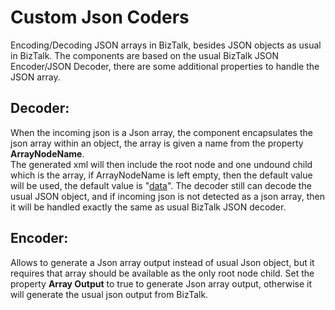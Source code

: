 
# Custom Json Coders
Encoding/Decoding JSON arrays in BizTalk, besides JSON objects as usual in BizTalk.
The components are based on the usual BizTalk JSON Encoder/JSON Decoder, there are some additional properties to handle the JSON array.
<br>
## Decoder:

When the incoming json is a Json array, the component encapsulates the json array within an object, the array is given a name from the property **ArrayNodeName**.<br>
The generated xml will then include the root node and one undound child which is the array, if ArrayNodeName is left empty, then the default value will be used, the default value is "<ins>data</ins>".
The decoder still can decode the usual JSON object, and if incoming json is not detected as a json array, then it will be handled exactly the same as usual BizTalk JSON decoder.<br>

## Encoder:
Allows to generate a Json array output instead of usual Json object, but it requires that array should be available as the only root node child.
Set the property **Array Output** to true to generate Json array output, otherwise it will generate the usual json output from BizTalk.
